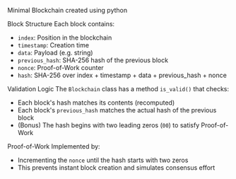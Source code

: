 Minimal Blockchain created using python

Block Structure
Each block contains:
- `index`: Position in the blockchain
- `timestamp`: Creation time
- `data`: Payload (e.g. string)
- `previous_hash`: SHA-256 hash of the previous block
- `nonce`: Proof-of-Work counter
- `hash`: SHA-256 over index + timestamp + data + previous_hash + nonce

Validation Logic
The `Blockchain` class has a method `is_valid()` that checks:
- Each block's hash matches its contents (recomputed)
- Each block's `previous_hash` matches the actual hash of the previous block
- (Bonus) The hash begins with two leading zeros (`00`) to satisfy Proof-of-Work

Proof-of-Work
Implemented by:
- Incrementing the `nonce` until the hash starts with two zeros
- This prevents instant block creation and simulates consensus effort
